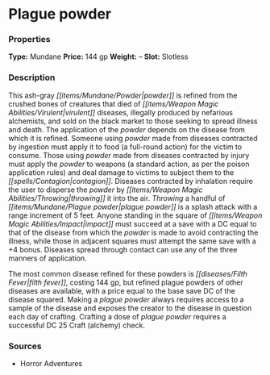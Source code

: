 ﻿---
Title: "Plague powder"
Type: "Mundane"
Price: "144 gp"
Weight: "–"
Slot: "Slotless"
Description: |
  "This ash-gray powder is refined from the crushed bones of creatures that died of virulent diseases, illegally produced by nefarious alchemists, and sold on the black market to those seeking to spread illness and death. The application of the powder depends on the disease from which it is refined. Someone using powder made from diseases contracted by ingestion must apply it to food (a full-round action) for the victim to consume. Those using powder made from diseases contracted by injury must apply the powder to weapons (a standard action, as per the poison application rules) and deal damage to victims to subject them to the contagion. Diseases contracted by inhalation require the user to disperse the powder by throwing it into the air. Throwing a handful of plague powder is a splash attack with a range increment of 5 feet. Anyone standing in the square of impact must succeed at a save with a DC equal to that of the disease from which the powder is made to avoid contracting the illness, while those in adjacent squares must attempt the same save with a +4 bonus. Diseases spread through contact can use any of the three manners of application.
  The most common disease refined for these powders is filth fever, costing 144 gp, but refined plague powders of other diseases are available, with a price equal to the base save DC of the disease squared. Making a plague powder always requires access to a sample of the disease and exposes the creator to the disease in question each day of crafting. Crafting a dose of plague powder requires a successful DC 25 Craft (alchemy) check."
Sources: "['Horror Adventures']"
---

# Plague powder

### Properties

**Type:** Mundane **Price:** 144 gp **Weight:** – **Slot:** Slotless

### Description

This ash-gray _[[items/Mundane/Powder|powder]]_ is refined from the crushed bones of creatures that died of _[[items/Weapon Magic Abilities/Virulent|virulent]]_ diseases, illegally produced by nefarious alchemists, and sold on the black market to those seeking to spread illness and death. The application of the _powder_ depends on the disease from which it is refined. Someone using _powder_ made from diseases contracted by ingestion must apply it to food (a full-round action) for the victim to consume. Those using _powder_ made from diseases contracted by injury must apply the _powder_ to weapons (a standard action, as per the poison application rules) and deal damage to victims to subject them to the _[[spells/Contagion|contagion]]_. Diseases contracted by inhalation require the user to disperse the _powder_ by _[[items/Weapon Magic Abilities/Throwing|throwing]]_ it into the air. _Throwing_ a handful of _[[items/Mundane/Plague powder|plague powder]]_ is a splash attack with a range increment of 5 feet. Anyone standing in the square of _[[items/Weapon Magic Abilities/Impact|impact]]_ must succeed at a save with a DC equal to that of the disease from which the _powder_ is made to avoid contracting the illness, while those in adjacent squares must attempt the same save with a +4 bonus. Diseases spread through contact can use any of the three manners of application.

The most common disease refined for these powders is _[[diseases/Filth Fever|filth fever]]_, costing 144 gp, but refined plague powders of other diseases are available, with a price equal to the base save DC of the disease squared. Making a _plague powder_ always requires access to a sample of the disease and exposes the creator to the disease in question each day of crafting. Crafting a dose of _plague powder_ requires a successful DC 25 Craft (alchemy) check.

### Sources

* Horror Adventures